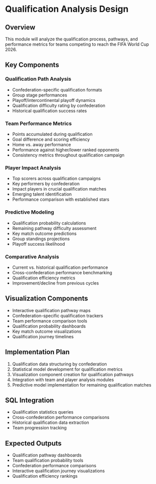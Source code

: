 # Qualification Analysis Design

## Overview
This module will analyze the qualification process, pathways, and performance metrics for teams competing to reach the FIFA World Cup 2026.

## Key Components

### Qualification Path Analysis
- Confederation-specific qualification formats
- Group stage performances
- Playoff/intercontinental playoff dynamics
- Qualification difficulty rating by confederation
- Historical qualification success rates

### Team Performance Metrics
- Points accumulated during qualification
- Goal difference and scoring efficiency
- Home vs. away performance
- Performance against higher/lower ranked opponents
- Consistency metrics throughout qualification campaign

### Player Impact Analysis
- Top scorers across qualification campaigns
- Key performers by confederation
- Impact players in crucial qualification matches
- Emerging talent identification
- Performance comparison with established stars

### Predictive Modeling
- Qualification probability calculations
- Remaining pathway difficulty assessment
- Key match outcome predictions
- Group standings projections
- Playoff success likelihood

### Comparative Analysis
- Current vs. historical qualification performance
- Cross-confederation performance benchmarking
- Qualification efficiency metrics
- Improvement/decline from previous cycles

## Visualization Components
- Interactive qualification pathway maps
- Confederation-specific qualification trackers
- Team performance comparison tools
- Qualification probability dashboards
- Key match outcome visualizations
- Qualification journey timelines

## Implementation Plan
1. Qualification data structuring by confederation
2. Statistical model development for qualification metrics
3. Visualization component creation for qualification pathways
4. Integration with team and player analysis modules
5. Predictive model implementation for remaining qualification matches

## SQL Integration
- Qualification statistics queries
- Cross-confederation performance comparisons
- Historical qualification data extraction
- Team progression tracking

## Expected Outputs
- Qualification pathway dashboards
- Team qualification probability tools
- Confederation performance comparisons
- Interactive qualification journey visualizations
- Qualification efficiency rankings
